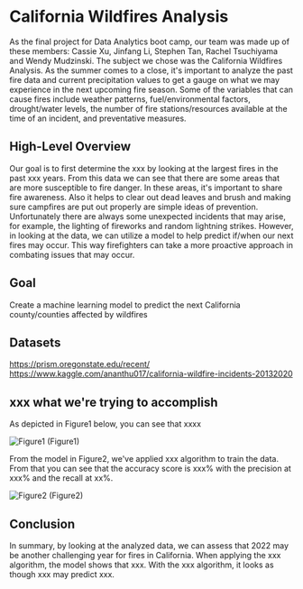 # California Wildfires Analysis
As the final project for Data Analytics boot camp, our team was made up of these members: Cassie Xu, Jinfang Li, Stephen Tan, Rachel Tsuchiyama and Wendy Mudzinski.  The subject we chose was the California Wildfires Analysis.  As the summer comes to a close, it's important to analyze the past fire data and current precipitation values to get a gauge on what we may experience in the next upcoming fire season.  Some of the variables that can cause fires include weather patterns, fuel/environmental factors, drought/water levels, the number of fire stations/resources available at the time of an incident, and preventative measures.

## High-Level Overview
Our goal is to first determine the xxx by looking at the largest fires in the past xxx years.  From this data we can see that there are some areas that are more susceptible to fire danger.  In these areas, it's important to share fire awareness.  Also it helps to clear out dead leaves and brush and making sure campfires are put out properly are simple ideas of prevention.  Unfortunately there are always some unexpected incidents that may arise, for example, the lighting of fireworks and random lightning strikes.  However, in looking at the data, we can utilize a model to help predict if/when our next fires may occur.  This way firefighters can take a more proactive approach in combating issues that may occur.


## Goal
Create a machine learning model to predict the next California county/counties affected by wildfires

## Datasets
https://prism.oregonstate.edu/recent/
https://www.kaggle.com/ananthu017/california-wildfire-incidents-20132020

## xxx what we're trying to accomplish
As depicted in Figure1 below, you can see that xxxx

![Figure1](./Resources/Figure1)
(Figure1)

From the model in Figure2, we've applied xxx algorithm to train the data.  From that you can see that the accuracy score is xxx% with the precision at xxx% and the recall at xx%.

![Figure2](./Resources/Figure2)
(Figure2)

## Conclusion
In summary, by looking at the analyzed data, we can assess that 2022 may be another challenging year for fires in California.  When applying the xxx algorithm, the model shows that xxx.  With the xxx algorithm, it looks as though xxx may predict xxx.

